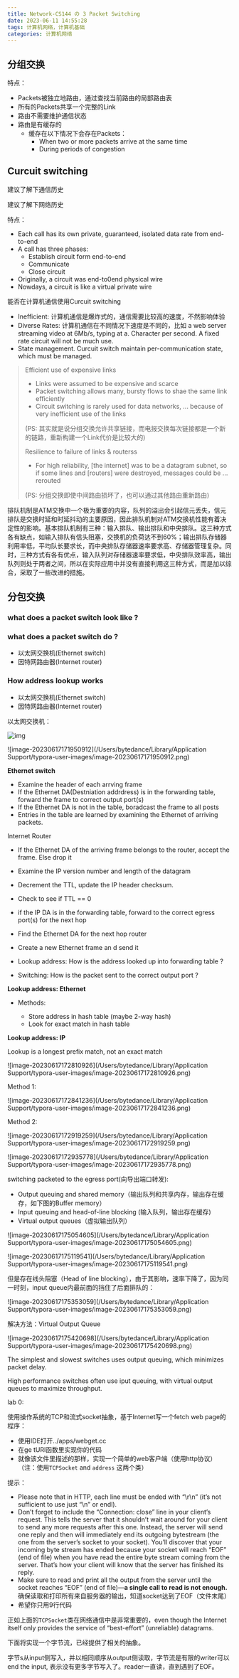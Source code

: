 ```yaml
---
title: Network-CS144 の 3 Packet Switching
date: 2023-06-11 14:55:28
tags: 计算机网络，计算机基础
categories: 计算机网络
---
```


## 分组交换

特点：

- Packets被独立地路由，通过查找当前路由的局部路由表
- 所有的Packets共享一个完整的Link
- 路由不需要维护通信状态
- 路由是有缓存的
  - 缓存在以下情况下会存在Packets：
    - When two or more packets arrive at the same time
    - During periods of congestion



## Curcuit switching

建议了解下通信历史

建议了解下网络历史



特点：

- Each call has its own private, guaranteed, isolated data rate from end-to-end
- A call has three phases:
  - Establish circuit form end-to-end
  - Communicate
  - Close circuit
- Originally, a circuit was end-to0end physical wire
- Nowdays, a circuit is like a virtual private wire



能否在计算机通信使用Curcuit switching

- Inefficient: 计算机通信是爆炸式的，通信需要比较高的速度，不然影响体验
- Diverse Rates: 计算机通信在不同情况下速度是不同的，比如 a web server streaming video at 6Mb/s, typing at a. Character per second. A fixed rate circuit will not be much use.
- State management. Curcuit switch maintain per-communication state, which must be managed.






> Efficient use of expensive links
>
> - Links were assumed to be expensive and scarce
> - Packet switching allows many, bursty flows to shae the same link efficiently
> - Circuit switching is rarely used for data networks, ... because of very inefficient use of the links
>
> (PS: 其实就是说分组交换允许共享链接，而电报交换每次链接都是一个新的链路，重新构建一个Link代价是比较大的)
>
> Resilience to failure of links & routerss
>
> - For high reliability, [the internet] was to be a datagram subnet, so if some lines and [routers] were destroyed, messages could be ... rerouted
>
> (PS: 分组交换即使中间路由损坏了，也可以通过其他路由重新路由)





排队机制是ATM交换中一个极为重要的内容，队列的溢出会引起信元丢失，信元排队是交换时延和时延抖动的主要原因，因此排队机制对ATM交换机性能有着决定性的影响。基本排队机制有三种：输入排队、输出排队和中央排队。这三种方式各有缺点，如输入排队有信头阻塞，交换机的负荷达不到60%；输出排队存储器利用率低，平均队长要求长，而中央排队存储器速率要求高、存储器管理复杂。同时，三种方式有各有优点，输入队列对存储器速率要求低，中央排队效率高，输出队列则处于两者之间，所以在实际应用中并没有直接利用这三种方式，而是加以综合，采取了一些改进的措施。



## 分包交换

### what does a packet switch look like ?





### what does a packet switch do ?

- 以太网交换机(Ethernet switch)
- 因特网路由器(Internet router)





### How address lookup works

- 以太网交换机(Ethernet switch)
- 因特网路由器(Internet router)



以太网交换机：

![img](https://img1.sdnlab.com/%20/wp-content/uploads/2020/11111.png)





![image-20230617171950912](/Users/bytedance/Library/Application Support/typora-user-images/image-20230617171950912.png)

**Ethernet switch** 

- Examine the header of each arrving frame
- If the Ethernet DA(Destniation addrdress) is in the forwarding table, forward the frame to correct output port(s)
- If the Ethernet DA is not in the table, boradcast the frame to all posts
- Entries in the table are learned by examining the Ethernet of arriving packets.



Internet Router

- If the Ethernet DA of the arriving frame belongs to the router, accept the frame. Else drop it
- Examine the IP version number and length of the datagram
- Decrement the TTL, update the IP header checksum.
- Check to see if TTL == 0
- if the IP DA is in the forwarding  table, forward to the correct egress port(s) for the next hop
- Find the Ethernet DA for the next hop router
- Create a new Ethernet frame an d send it



- Lookup address: How is the address looked up into forwarding  table ?
- Switching: How is the packet sent to the correct output port ?



**Lookup address: Ethernet**

- Methods:

  - Store address in hash table (maybe 2-way hash)
  - Look for exact match in hash table

  

**Lookup address: IP**

Lookup is a longest prefix match, not an exact match

![image-20230617172810926](/Users/bytedance/Library/Application Support/typora-user-images/image-20230617172810926.png)

Method 1:

![image-20230617172841236](/Users/bytedance/Library/Application Support/typora-user-images/image-20230617172841236.png)

Method 2:

![image-20230617172919259](/Users/bytedance/Library/Application Support/typora-user-images/image-20230617172919259.png)





![image-20230617172935778](/Users/bytedance/Library/Application Support/typora-user-images/image-20230617172935778.png)



switching packeted to the egress port(向导出端口转发):

- Output queuing and shared memory（输出队列和共享内存，输出存在缓存，如下图的Buffer memory）
- Input queuing and head-of-line blocking (输入队列，输出存在缓存)
- Virtual output queues（虚拟输出队列）

![image-20230617175054605](/Users/bytedance/Library/Application Support/typora-user-images/image-20230617175054605.png)





![image-20230617175119541](/Users/bytedance/Library/Application Support/typora-user-images/image-20230617175119541.png)

但是存在线头阻塞（Head of line blocking），由于其影响，速率下降了，因为同一时刻，input queue内最前面的挡住了后面排队的：

![image-20230617175353059](/Users/bytedance/Library/Application Support/typora-user-images/image-20230617175353059.png)



解决方法：Virtual Output Queue

![image-20230617175420698](/Users/bytedance/Library/Application Support/typora-user-images/image-20230617175420698.png)





The simplest and slowest switches uses output queuing, which minimizes packet delay.

High performance switches often use iput queuing, with virtual output queues to maximize throughput.





lab 0:

使用操作系统的TCP和流式socket抽象，基于Internet写一个fetch web page的程序：

- 使用IDE打开../apps/webget.cc
- 在ge tURl函数里实现你的代码
- 就像该文件里描述的那样，实现一个简单的web客户端（使用http协议）（注：使用`TCPSocket`  and `address` 这两个类）

提示：

- Please note that in HTTP, each line must be ended with “\r\n” (it’s not sufficient to use just “\n” or endl).
- Don’t forget to include the “Connection: close” line in your client’s request. This tells the server that it shouldn’t wait around for your client to send any more requests after this one. Instead, the server will send one reply and then will immediately end its outgoing bytestream (the one from the server’s socket to your socket). You’ll discover that your incoming byte stream has ended because your socket will reach “EOF” (end of file) when you have read the entire byte stream coming from the server. That’s how your client will know that the server has finished its reply. 
- Make sure to read and print all the output from the server until the socket reaches “EOF” (end of file)—**a single call to read is not enough.** 确保读取和打印所有来自服务器的输出，知道socket达到了EOF（文件末尾）
- 希望你只用9行代码





正如上面的`TCPSocket`类在网络通信中是非常重要的，even though the Internet itself only provides the service of “best-effort” (unreliable) datagrams.

下面将实现一个字节流，已经提供了相关的抽象。

字节s从input侧写入，并以相同顺序从output侧读取，字节流是有限的writer可以end the input, 表示没有更多字节写入了。reader一直读，直到遇到了EOF。

